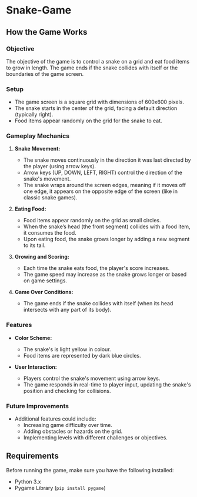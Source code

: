 # Snake-Game

## How the Game Works

### Objective
The objective of the game is to control a snake on a grid and eat food items to grow in length. The game ends if the snake collides with itself or the boundaries of the game screen.

### Setup
- The game screen is a square grid with dimensions of 600x600 pixels.
- The snake starts in the center of the grid, facing a default direction (typically right).
- Food items appear randomly on the grid for the snake to eat.

### Gameplay Mechanics
1. **Snake Movement:**
   - The snake moves continuously in the direction it was last directed by the player (using arrow keys).
   - Arrow keys (UP, DOWN, LEFT, RIGHT) control the direction of the snake's movement.
   - The snake wraps around the screen edges, meaning if it moves off one edge, it appears on the opposite edge of the screen (like in classic snake games).

2. **Eating Food:**
   - Food items appear randomly on the grid as small circles.
   - When the snake’s head (the front segment) collides with a food item, it consumes the food.
   - Upon eating food, the snake grows longer by adding a new segment to its tail.

3. **Growing and Scoring:**
   - Each time the snake eats food, the player's score increases.
   - The game speed may increase as the snake grows longer or based on game settings.

4. **Game Over Conditions:**
   - The game ends if the snake collides with itself (when its head intersects with any part of its body).

### Features
- **Color Scheme:** 
  - The snake's is light yellow in colour.
  - Food items are represented by dark blue circles.

- **User Interaction:**
  - Players control the snake's movement using arrow keys.
  - The game responds in real-time to player input, updating the snake's position and checking for collisions.

### Future Improvements
- Additional features could include:
  - Increasing game difficulty over time.
  - Adding obstacles or hazards on the grid.
  - Implementing levels with different challenges or objectives.

## Requirements

Before running the game, make sure you have the following installed:

- Python 3.x
- Pygame Library (`pip install pygame`)

